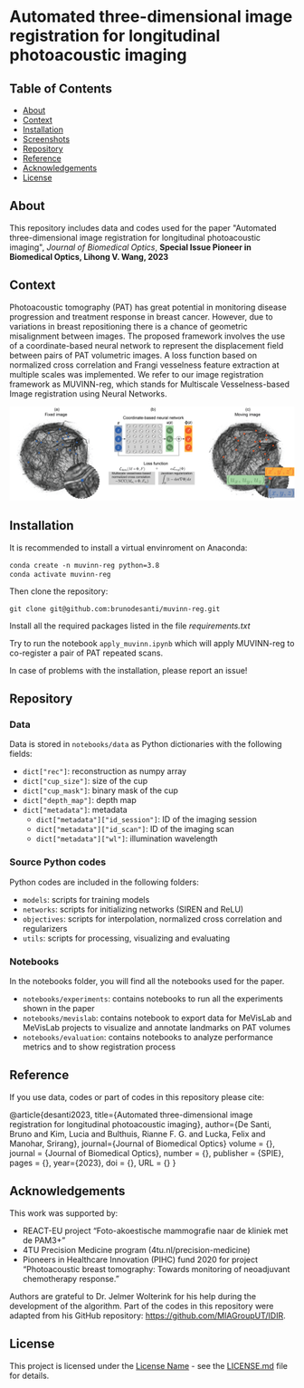 # Automated three-dimensional image registration for longitudinal photoacoustic imaging

## Table of Contents
- [About](#about)
- [Context](#context)
- [Installation](#installation)
- [Screenshots](#screenshots)
- [Repository](#repository)
- [Reference](#reference)
- [Acknowledgements](#acknowledgements)
- [License](#license)

## About

This repository includes data and codes used for the paper "Automated three-dimensional image registration for longitudinal photoacoustic imaging", *Journal of Biomedical Optics*, **Special Issue Pioneer in Biomedical Optics, Lihong V. Wang, 2023**

## Context

Photoacoustic tomography (PAT) has great potential in monitoring disease progression and treatment response in breast cancer. However, due to variations in breast repositioning there is a chance of geometric misalignment between images. The proposed framework involves the use of a coordinate-based neural network to represent the displacement field between pairs of PAT volumetric images. A loss function based on normalized cross correlation and Frangi vesselness feature extraction at multiple scales was implemented. We refer to our image registration framework as MUVINN-reg, which stands for Multiscale Vesselness-based Image registration using Neural Networks.

![Algorithm description](https://github.com/brunodesanti/muvinn-reg/blob/main/description.png?raw=true)

## Installation

It is recommended to install a virtual envinroment on Anaconda:
```console
conda create -n muvinn-reg python=3.8
conda activate muvinn-reg
```

Then clone the repository:
```console
git clone git@github.com:brunodesanti/muvinn-reg.git
```

Install all the required packages listed in the file *requirements.txt*

Try to run the notebook ```apply_muvinn.ipynb``` which will apply MUVINN-reg to co-register a pair of PAT repeated scans.

In case of problems with the installation, please report an issue!

## Repository

### Data
Data is stored in ```notebooks/data``` as Python dictionaries with the following fields:
- `dict["rec"]`: reconstruction as numpy array
- `dict["cup_size"]`: size of the cup
- `dict["cup_mask"]`: binary mask of the cup
- `dict["depth_map"]`: depth map
- `dict["metadata"]`: metadata
    - `dict["metadata"]["id_session"]`: ID of the imaging session
    - `dict["metadata"]["id_scan"]`: ID of the imaging scan
    - `dict["metadata"]["wl"]`: illumination wavelength

### Source Python codes
Python codes are included in the following folders:
- ```models```:  scripts for training models 
- ```networks```: scripts for initializing networks (SIREN and ReLU)
- ```objectives```:  scripts for interpolation, normalized cross correlation and regularizers
- ```utils```:  scripts for processing, visualizing and evaluating

### Notebooks
In the notebooks folder, you will find all the notebooks used for the paper.

- ```notebooks/experiments```: contains notebooks to run all the experiments shown in the paper
- ```notebooks/mevislab```: contains notebook to export data for MeVisLab and MeVisLab projects to visualize and annotate landmarks on PAT volumes
- ```notebooks/evaluation```: contains notebooks to analyze performance metrics and to show registration process

## Reference
If you use data, codes or part of codes in this repository please cite:

@article{desanti2023,
title={Automated three-dimensional image registration for longitudinal photoacoustic imaging},
author={De Santi, Bruno and Kim, Lucia and Bulthuis, Rianne F. G. and Lucka, Felix and Manohar, Srirang},
journal={Journal of Biomedical Optics}
volume = {},
journal = {Journal of Biomedical Optics},
number = {},
publisher = {SPIE},
pages = {},
year={2023},
doi = {},
URL = {}
}


## Acknowledgements
This work was supported by:
- REACT-EU project “Foto-akoestische mammografie naar de kliniek met de PAM3+”
- 4TU Precision Medicine program (4tu.nl/precision-medicine)
- Pioneers in Healthcare Innovation (PIHC) fund 2020 for project “Photoacoustic breast tomography: Towards monitoring of neoadjuvant chemotherapy response.”

Authors are grateful to Dr. Jelmer Wolterink for his help during the development of the algorithm. Part of the codes in this repository were adapted from his GitHub repository: https://github.com/MIAGroupUT/IDIR. 

## License

This project is licensed under the [License Name](LICENSE.md) - see the [LICENSE.md](LICENSE.md) file for details.

